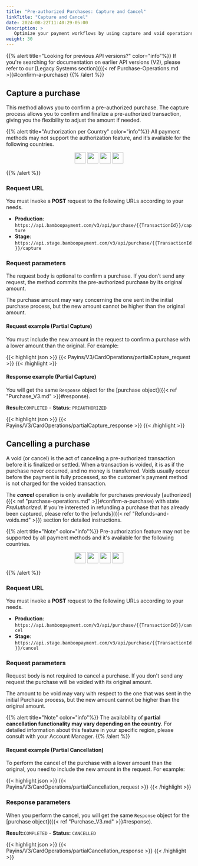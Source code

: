 ```yaml
---
title: "Pre-authorized Purchases: Capture and Cancel"
linkTitle: "Capture and Cancel"
date: 2024-08-22T11:40:29-05:00
Description: >
   Optimize your payment workflows by using capture and void operations for pre-authorized credit and debit card transactions. The capture function allows you to finalize purchases with adjustable amounts, while the void function lets you cancel unnecessary authorizations.
weight: 30
---
```


{{% alert title="Looking for previous API versions?" color="info"%}}
If you're searching for documentation on earlier API versions (V2), please refer to our [Legacy Systems section]({{< ref Purchase-Operations.md >}}#confirm-a-purchase)
{{% /alert %}}


## Capture a purchase
This method allows you to confirm a pre-authorized purchase. The capture process allows you to confirm and finalize a pre-authorized transaction, giving you the flexibility to adjust the amount if needed. 

{{% alert title="Authorization per Country" color="info"%}}
All payment methods may not support the authorization feature, and it’s available for the following countries.

<div style="text-align: center;">

<a href="/en/docs/payment-methods/brazil.html"><img src="/assets/Flags/FlagBR.png" width="30" /></a>
<a href="/en/docs/payment-methods/chile.html"><img src="/assets/Flags/FlagCL.png" width="30" /></a>
<a href="/en/docs/payment-methods/colombia.html"><img src="/assets/Flags/FlagCO.png" width="30" /></a>
<a href="/en/docs/payment-methods/uruguay.html"><img src="/assets/Flags/FlagUY.png" width="30" /></a>

</div>

{{% /alert %}}

### Request URL
You must invoke a **POST** request to the following URLs according to your needs.

* **Production**: `https://api.bamboopayment.com/v3/api/purchase/{{TransactionId}}/capture`
* **Stage**: `https://api.stage.bamboopayment.com/v3/api/purchase/{{TransactionId}}/capture`

### Request parameters
The request body is optional to confirm a purchase. If you don’t send any request, the method commits the pre-authorized purchase by its original amount.

The purchase amount may vary concerning the one sent in the initial purchase process, but the new amount cannot be higher than the original amount.

#### Request example (Partial Capture)
You must include the new amount in the request to confirm a purchase with a lower amount than the original. For example:

{{< highlight json >}}
{{< Payins/V3/CardOperations/partialCapture_request >}}
{{< /highlight >}} 

#### Response example (Partial Capture)
You will get the same `Response` object for the [purchase object]({{< ref "Purchase_V3.md" >}}#response).

**Result:**`COMPLETED` - **Status:** `PREAUTHORIZED`

{{< highlight json >}}
{{< Payins/V3/CardOperations/partialCapture_response >}}
{{< /highlight >}} 


## Cancelling a purchase 
A void (or cancel) is the act of canceling a pre-authorized transaction before it is finalized or settled. When a transaction is voided, it is as if the purchase never occurred, and no money is transferred. Voids usually occur before the payment is fully processed, so the customer's payment method is not charged for the voided transaction.

The _**cancel**_ operation is only available for purchases previously [authorized]({{< ref "purchase-operations.md" >}}#confirm-a-purchase) with state _PreAuthorized_. If you’re interested in refunding a purchase that has already been captured, please refer to the [refunds]({{< ref "Refunds-and-voids.md" >}}) section for detailed instructions. 

{{% alert title="Note" color="info"%}}
Pre-authorization feature may not be supported by all payment methods and it's available for the following countries.

<div style="text-align: center;">

<a href="/en/docs/payment-methods/brazil.html"><img src="/assets/Flags/FlagBR.png" width="30" /></a>
<a href="/en/docs/payment-methods/chile.html"><img src="/assets/Flags/FlagCL.png" width="30" /></a>
<a href="/en/docs/payment-methods/colombia.html"><img src="/assets/Flags/FlagCO.png" width="30" /></a>
<a href="/en/docs/payment-methods/uruguay.html"><img src="/assets/Flags/FlagUY.png" width="30" /></a>

</div>

{{% /alert %}}

### Request URL
You must invoke a **POST** request to the following URLs according to your needs.

* **Production**: `https://api.bamboopayment.com/v3/api/purchase/{{TransactionId}}/cancel`
* **Stage**: `https://api.stage.bamboopayment.com/v3/api/purchase/{{TransactionId}}/cancel`

### Request parameters
Request body is not required to cancel a purchase. If you don't send any request the purchase will be voided with its original amount. 

The amount to be void may vary with respect to the one that was sent in the initial Purchase process, but the new amount cannot be higher than the original amount.

{{% alert title="Note" color="info"%}}
The availability of **partial cancellation functionality may vary depending on the country**. For detailed information about this feature in your specific region, please consult with your Account Manager.
{{% /alert %}}

#### Request example (Partial Cancellation)
To perform the cancel of the purchase  with a lower amount than the original, you need to include the new amount in the request. For example:

{{< highlight json >}}
{{< Payins/V3/CardOperations/partialCancellation_request >}}
{{< /highlight >}} 

### Response parameters
When you perform the cancel, you will get the same `Response` object for the [purchase object]({{< ref "Purchase_V3.md" >}}#response).

**Result:**`COMPLETED` - **Status:** `CANCELLED`

{{< highlight json >}}
{{< Payins/V3/CardOperations/partialCancellation_response >}}
{{< /highlight >}} 

